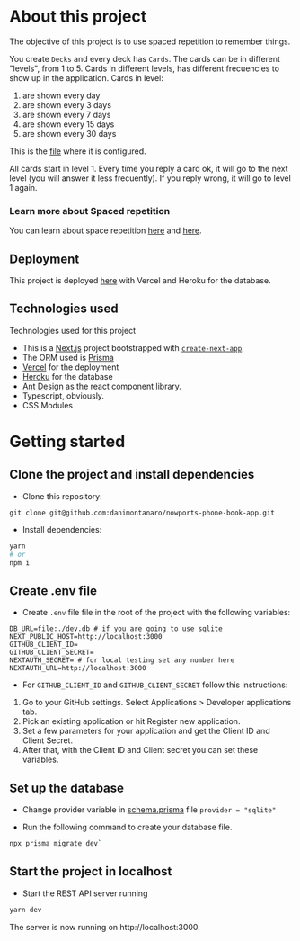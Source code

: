 # About this project

The objective of this project is to use spaced repetition to remember things. 

You create `Decks` and every deck has `Cards`. The cards can be in different "levels", from 1 to 5. Cards in different levels, has different frecuencies to show up in the application. Cards in level:
1. are shown every day
2. are shown every 3 days
3. are shown every 7 days
4. are shown every 15 days
5. are shown every 30 days

This is the [file](./src/constants.ts) where it is configured.

All cards start in level 1. Every time you reply a card ok, it will go to the next level (you will answer it less frecuently). If you reply wrong, it will go to level 1 again. 

### Learn more about Spaced repetition
You can learn about space repetition [here](https://ncase.me/remember/) and [here](https://en.wikipedia.org/wiki/Spaced_repetition#:~:text=Spaced%20repetition%20is%20a%20method,fact%20is%20presented%20or%20said.).


## Deployment

This project is deployed [here](https://learning-cards.vercel.app/) with Vercel and Heroku for the database.

## Technologies used

Technologies used for this project
- This is a [Next.js](https://nextjs.org/) project bootstrapped with [`create-next-app`](https://github.com/vercel/next.js/tree/canary/packages/create-next-app).
- The ORM used is [Prisma](https://www.prisma.io/)
- [Vercel](https://vercel.com/) for the deployment
- [Heroku](https://www.heroku.com/) for the database
- [Ant Design](https://ant.design/) as the react component library.
- Typescript, obviously.
- CSS Modules

# Getting started

## Clone the project and install dependencies

- Clone this repository:

`git clone git@github.com:danimontanaro/nowports-phone-book-app.git`

- Install dependencies:

```bash
yarn
# or
npm i
```

## Create .env file

- Create `.env` file file in the root of the project with the following variables:

```
DB_URL=file:./dev.db # if you are going to use sqlite
NEXT_PUBLIC_HOST=http://localhost:3000
GITHUB_CLIENT_ID=
GITHUB_CLIENT_SECRET=
NEXTAUTH_SECRET= # for local testing set any number here
NEXTAUTH_URL=http://localhost:3000
```

- For `GITHUB_CLIENT_ID` and `GITHUB_CLIENT_SECRET` follow this instructions:

1. Go to your GitHub settings. Select Applications > Developer applications tab.
2. Pick an existing application or hit Register new application.
3. Set a few parameters for your application and get the Client ID and Client Secret.
4. After that, with the Client ID and Client secret you can set these variables.

## Set up the database

- Change provider variable in [schema.prisma](./prisma/schema.prisma) file
  `provider = "sqlite"`

- Run the following command to create your database file.

```bash
npx prisma migrate dev`
```

## Start the project in localhost

- Start the REST API server running

```bash
yarn dev
```


The server is now running on http://localhost:3000.

